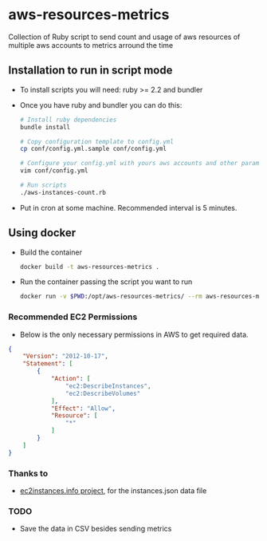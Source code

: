 aws-resources-metrics
==================================

Collection of Ruby script to send count and usage of aws resources of multiple aws accounts to metrics arround the time

## Installation to run in script mode

* To install scripts you will need: ruby >= 2.2 and bundler

* Once you have ruby and bundler you can do this:

  ```bash
  # Install ruby dependencies
  bundle install

  # Copy configuration template to config.yml
  cp conf/config.yml.sample conf/config.yml

  # Configure your config.yml with yours aws accounts and other parameters
  vim conf/config.yml

  # Run scripts
  ./aws-instances-count.rb
  ```

* Put in cron at some machine. Recommended interval is 5 minutes.

## Using docker

* Build the container

  ```bash
  docker build -t aws-resources-metrics .
  ```

* Run the container passing the script you want to run

  ```bash
  docker run -v $PWD:/opt/aws-resources-metrics/ --rm aws-resources-metrics ./aws-instances-count.rb
  ```

### Recommended EC2 Permissions

* Below is the only necessary permissions in AWS to get required data.

```json
{
    "Version": "2012-10-17",
    "Statement": [
        {
            "Action": [
                "ec2:DescribeInstances",
                "ec2:DescribeVolumes"
            ],
            "Effect": "Allow",
            "Resource": [
                "*"
            ]
        }
    ]
}
```

### Thanks to

 - [ec2instances.info project](https://github.com/powdahound/ec2instances.info), for the instances.json data file

### TODO

* Save the data in CSV besides sending metrics
